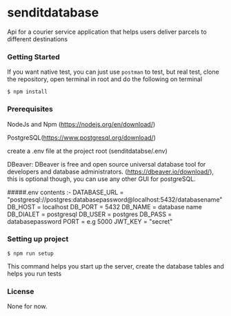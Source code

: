 # senditdatabase
  Api for a courier service application that helps users deliver parcels to different destinations

### Getting Started
   If you want native test, you can just use `postman` to test, but real test, clone the repository, open terminal in root and do the following on terminal
   ```shell
   $ npm install
   ```

### Prerequisites
  NodeJs and Npm (https://nodejs.org/en/download/)

  PostgreSQL(https://www.postgresql.org/download/)

  create a .env file at the project root (senditdatabse/.env)

  DBeaver: DBeaver is free and open source universal database tool for developers and database administrators.
  (https://dbeaver.io/download/), this is optional though, you can use any other GUI for postgreSQL.

  #####.env contents :-
    DATABASE_URL = "postgresql://postgres:databasepassword@localhost:5432/databasename"
    DB_HOST = localhost
    DB_PORT = 5432
    DB_NAME = database name
    DB_DIALET = postgresql
    DB_USER = postgres
    DB_PASS = databasepassword
    PORT = e.g 5000
    JWT_KEY = "secret"  
  

### Setting up project
  ```shell
  $ npm run setup
  ```
  This command helps you start up the server, create the database tables and helps you run tests

### License
  None for now.